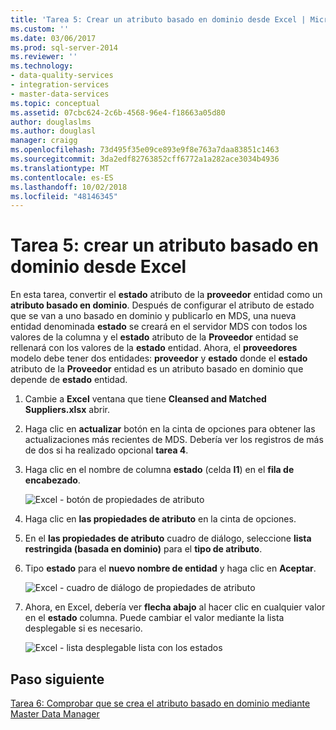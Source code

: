 ```yaml
---
title: 'Tarea 5: Crear un atributo basado en dominio desde Excel | Microsoft Docs'
ms.custom: ''
ms.date: 03/06/2017
ms.prod: sql-server-2014
ms.reviewer: ''
ms.technology:
- data-quality-services
- integration-services
- master-data-services
ms.topic: conceptual
ms.assetid: 07cbc624-2c6b-4568-96e4-f18663a05d80
author: douglaslms
ms.author: douglasl
manager: craigg
ms.openlocfilehash: 73d495f35e09ce893e9f8e763a7daa83851c1463
ms.sourcegitcommit: 3da2edf82763852cff6772a1a282ace3034b4936
ms.translationtype: MT
ms.contentlocale: es-ES
ms.lasthandoff: 10/02/2018
ms.locfileid: "48146345"
---
```

# <a name="task-5-creating-a-domain-based-attribute-from-excel"></a>Tarea 5: crear un atributo basado en dominio desde Excel
  En esta tarea, convertir el **estado** atributo de la **proveedor** entidad como un **atributo basado en dominio**. Después de configurar el atributo de estado que se van a uno basado en dominio y publicarlo en MDS, una nueva entidad denominada **estado** se creará en el servidor MDS con todos los valores de la columna y el **estado** atributo de la **Proveedor** entidad se rellenará con los valores de la **estado** entidad. Ahora, el **proveedores** modelo debe tener dos entidades: **proveedor** y **estado** donde el **estado** atributo de la  **Proveedor** entidad es un atributo basado en dominio que depende de **estado** entidad.  
  
1.  Cambie a **Excel** ventana que tiene **Cleansed and Matched Suppliers.xlsx** abrir.  
  
2.  Haga clic en **actualizar** botón en la cinta de opciones para obtener las actualizaciones más recientes de MDS. Debería ver los registros de más de dos si ha realizado opcional **tarea 4**.  
  
3.  Haga clic en el nombre de columna **estado** (celda **I1**) en el **fila de encabezado**.  
  
     ![Excel - botón de propiedades de atributo](../../2014/tutorials/media/et-creatingadomainbasedattributefromexcel-01.jpg "Excel - botón de propiedades de atributo")  
  
4.  Haga clic en **las propiedades de atributo** en la cinta de opciones.  
  
5.  En el **las propiedades de atributo** cuadro de diálogo, seleccione **lista restringida (basada en dominio)** para el **tipo de atributo**.  
  
6.  Tipo **estado** para el **nuevo nombre de entidad** y haga clic en **Aceptar**.  
  
     ![Excel - cuadro de diálogo de propiedades de atributo](../../2014/tutorials/media/et-creatingadomainbasedattributefromexcel-02.jpg "Excel - cuadro de diálogo de propiedades de atributo")  
  
7.  Ahora, en Excel, debería ver **flecha abajo** al hacer clic en cualquier valor en el **estado** columna. Puede cambiar el valor mediante la lista desplegable si es necesario.  
  
     ![Excel - lista desplegable lista con los estados](../../2014/tutorials/media/et-creatingadomainbasedattributefromexcel-03.jpg "Excel - lista desplegable lista de Estados")  
  
## <a name="next-step"></a>Paso siguiente  
 [Tarea 6: Comprobar que se crea el atributo basado en dominio mediante Master Data Manager](../../2014/tutorials/task-6-verify-domain-based-attribute-master-data-manager.md)  
  
  
